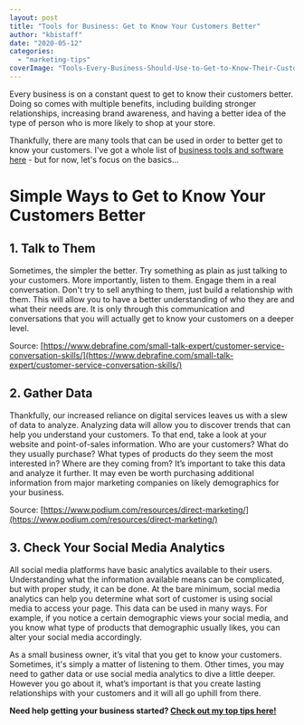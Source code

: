 ```yaml
---
layout: post
title: "Tools for Business: Get to Know Your Customers Better"
author: "kbistaff"
date: "2020-05-12"
categories: 
  - "marketing-tips"
coverImage: "Tools-Every-Business-Should-Use-to-Get-to-Know-Their-Customers.jpg"
---
```


Every business is on a constant quest to get to know their customers better. Doing so comes with multiple benefits, including building stronger relationships, increasing brand awareness, and having a better idea of the type of person who is more likely to shop at your store.

Thankfully, there are many tools that can be used in order to better get to know your customers. I've got a whole list of [business tools and software here](https://katebagoy.com/tools/) - but for now, let's focus on the basics...

# Simple Ways to Get to Know Your Customers Better

## 1\. Talk to Them

Sometimes, the simpler the better. Try something as plain as just talking to your customers. More importantly, listen to them. Engage them in a real conversation. Don't try to sell anything to them, just build a relationship with them. This will allow you to have a better understanding of who they are and what their needs are. It is only through this communication and conversations that you will actually get to know your customers on a deeper level.

Source: [https://www.debrafine.com/small-talk-expert/customer-service-conversation-skills/](https://www.debrafine.com/small-talk-expert/customer-service-conversation-skills/)

## 2\. Gather Data

Thankfully, our increased reliance on digital services leaves us with a slew of data to analyze. Analyzing data will allow you to discover trends that can help you understand your customers. To that end, take a look at your website and point-of-sales information. Who are your customers? What do they usually purchase? What types of products do they seem the most interested in? Where are they coming from? It’s important to take this data and analyze it further. It may even be worth purchasing additional information from major marketing companies on likely demographics for your business.

Source: [https://www.podium.com/resources/direct-marketing/](https://www.podium.com/resources/direct-marketing/)

## 3\. Check Your Social Media Analytics

All social media platforms have basic analytics available to their users. Understanding what the information available means can be complicated, but with proper study, it can be done. At the bare minimum, social media analytics can help you determine what sort of customer is using social media to access your page. This data can be used in many ways. For example, if you notice a certain demographic views your social media, and you know what type of products that demographic usually likes, you can alter your social media accordingly.

As a small business owner, it’s vital that you get to know your customers. Sometimes, it's simply a matter of listening to them. Other times, you may need to gather data or use social media analytics to dive a little deeper. However you go about it, what’s important is that you create lasting relationships with your customers and it will all go uphill from there.

**Need help getting your business started? [Check out my top tips here!](https://go.katebagoy.com/ebook)**
